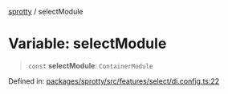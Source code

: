 
[sprotty](../globals) / selectModule

# Variable: selectModule

> `const` **selectModule**: `ContainerModule`

Defined in: [packages/sprotty/src/features/select/di.config.ts:22](https://github.com/eclipse-sprotty/sprotty/blob/f9b2433481cc27a1ac0c92d525a92039ae7f6c76/packages/sprotty/src/features/select/di.config.ts#L22)
